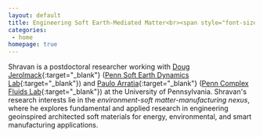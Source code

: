 ```yaml
---
layout: default
title: Engineering Soft Earth-Mediated Matter<br><span style="font-size:30%;">
categories:
 - home
homepage: true
---
```

Shravan is a postdoctoral researcher working with [Doug Jerolmack](https://earth.sas.upenn.edu/people/douglas-j-jerolmack){:target="_blank"} ([Penn Soft Earth Dynamics Lab](https://pennsed.seas.upenn.edu/){:target="_blank"}) and [Paulo Arratia](https://directory.seas.upenn.edu/paulo-e-arratia/){:target="_blank"} ([Penn Complex Fluids Lab](https://arratia.seas.upenn.edu/){:target="_blank"}) at the University of Pennsylvania. Shravan's research interests lie in the <i>environment-soft matter-manufacturing nexus</i>, where he explores fundamental and applied research in engineering geoinspired architected soft materials for energy, environmental, and smart manufacturing applications.   
